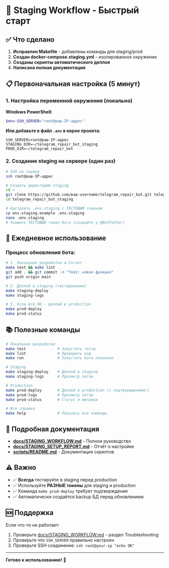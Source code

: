 # 🚀 Staging Workflow - Быстрый старт

## ✅ Что сделано

1. **Исправлен Makefile** - добавлены команды для staging/prod
2. **Создан docker-compose.staging.yml** - изолированное окружение
3. **Созданы скрипты автоматического деплоя**
4. **Написана полная документация**

## 📋 Первоначальная настройка (5 минут)

### 1. Настройка переменной окружения (локально)

**Windows PowerShell:**
```powershell
$env:SSH_SERVER="root@ваш-IP-адрес"
```

**Или добавьте в файл `.env` в корне проекта:**
```env
SSH_SERVER=root@ваш-IP-адрес
STAGING_DIR=~/telegram_repair_bot_staging
PROD_DIR=~/telegram_repair_bot
```

### 2. Создание staging на сервере (один раз)

```bash
# SSH на сервер
ssh root@ваш-IP-адрес

# Создать директорию staging
cd ~
git clone https://github.com/ваш-username/telegram_repair_bot.git telegram_repair_bot_staging
cd telegram_repair_bot_staging

# Настроить .env.staging с ТЕСТОВЫМ токеном
cp env.staging.example .env.staging
nano .env.staging
# Укажите ТЕСТОВЫЙ токен бота (создайте у @BotFather)
```

## 🔄 Ежедневное использование

### Процесс обновления бота:

```bash
# 1. Локальная разработка в Cursor
make test && make lint
git add . && git commit -m "feat: новая функция"
git push origin main

# 2. Деплой в staging (тестирование)
make staging-deploy
make staging-logs

# 3. Если всё ОК - деплой в production
make prod-deploy
make prod-status
```

## 📚 Полезные команды

```bash
# Локальная разработка
make test              # Запустить тесты
make lint              # Проверить код
make run               # Запустить бота локально

# Staging
make staging-deploy    # Деплой в staging
make staging-logs      # Просмотр логов

# Production
make prod-deploy       # Деплой в production (с подтверждением!)
make prod-logs         # Просмотр логов
make prod-status       # Статус и метрики

# Вся справка
make help              # Показать все команды
```

## 📖 Подробная документация

- **[docs/STAGING_WORKFLOW.md](docs/STAGING_WORKFLOW.md)** - Полное руководство
- **[docs/STAGING_SETUP_REPORT.md](docs/STAGING_SETUP_REPORT.md)** - Отчёт о настройке
- **[scripts/README.md](scripts/README.md)** - Документация скриптов

## ⚠️ Важно

- ✅ **Всегда** тестируйте в staging перед production
- ✅ Используйте **РАЗНЫЕ токены** для staging и production
- ✅ Команда `make prod-deploy` требует подтверждения
- ✅ Автоматически создаётся backup БД перед обновлением

## 🆘 Поддержка

Если что-то не работает:
1. Проверьте [docs/STAGING_WORKFLOW.md](docs/STAGING_WORKFLOW.md) - раздел Troubleshooting
2. Проверьте что `SSH_SERVER` правильно настроен
3. Проверьте SSH соединение: `ssh root@your-ip "echo OK"`

---

**Готово к использованию!** 🎉

